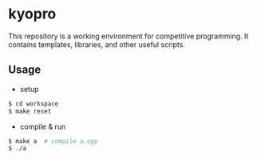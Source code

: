 # kyopro

This repository is a working environment for competitive programming.
It contains templates, libraries, and other useful scripts.

## Usage

- setup
```bash
$ cd workspace
$ make reset
```

- compile & run
```bash
$ make a  # compile a.cpp
$ ./a
```
